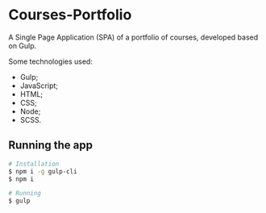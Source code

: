 # Courses-Portfolio

A Single Page Application (SPA) of a portfolio of courses, developed based on Gulp.

Some technologies used:

* Gulp;
* JavaScript;
* HTML;
* CSS;
* Node;
* SCSS.

## Running the app

```bash
# Installation
$ npm i -g gulp-cli
$ npm i

# Running
$ gulp
```
